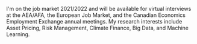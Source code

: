 I'm on the job market 2021/2022 and will be available for virtual interviews at the AEA/AFA, the European Job Market, and the Canadian Economics Employment Exchange annual meetings.
My research interests include Asset Pricing, Risk Management, Climate Finance, Big Data, and Machine Learning.  
